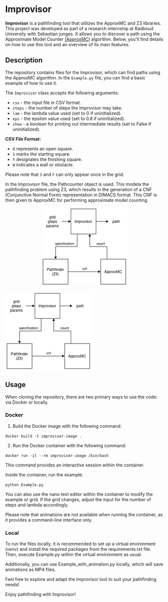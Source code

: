 # Improvisor

**Improvisor** is a pathfinding tool that utilizes the ApproxMC and Z3 libraries. This project was developed as part of a research internship at Radboud University with Sebastian junges. It allows you to discover a path using the Approximate Model Counter [(ApproxMC)](https://github.com/meelgroup/approxmc/tree/master) algorithm. Below, you'll find details on how to use this tool and an overview of its main features.

## Description

The repository contains files for the Improvisor, which can find paths using the ApproxMC algorithm. In the `Example.py` file, you can find a basic example of how to use it.

The `Improvisor` class accepts the following arguments:

- `csv` - the input file in CSV format.
- `steps` - the number of steps the Improvisor may take.
- `lam` - the lambda value used (set to 0 if uninitialized).
- `eps` - the epsilon value used (set to 0.8 if uninitialized).
- `show` - a boolean for printing out intermediate results (set to False if uninitialized).

**CSV File Format:**

- `0` represents an open square.
- `S` marks the starting square.
- `F` designates the finishing square.
- `W` indicates a wall or obstacle.
  
Please note that `S` and `F` can only appear once in the grid.

In the Improvisor file, the Pathcounter object is used. This modela the pathfinding problem using Z3, which results in the generation of a CNF (Conjunctive Normal Form) representation in DIMACS format. This CNF is then given to ApproxMC for performing approximate model counting.

<p align="center">
  <img src="./img/improvisor-scheme.jpg" alt="Flow scheme"/>
</p>

![Flow scheme](./img/improvisor-scheme.jpg)

## Usage

When cloning the repository, there are two primary ways to use the code: via Docker or locally.

### Docker

1. Build the Docker image with the following command:

```docker build -t improviser-image .```

2. Run the Docker container with the following command:

```docker run -it --rm improviser-image /bin/bash```

This command provides an interactive session within the container.

Inside the container, run the example:

```python Example.py```

You can also use the nano text editor within the container to modify the example or grid. If the grid changes, adjust the input for the number of steps and lambda accordingly.

Please note that animations are not available when running the container, as it provides a command-line interface only.

### Local
To run the files locally, it is recommended to set up a virtual environment (venv) and install the required packages from the requirements.txt file. Then, execute Example.py within the virtual environment as usual.

Additionally, you can use Example_with_animation.py locally, which will save animations as MP4 files.


Feel free to explore and adapt the Improvisor tool to suit your pathfinding needs!

Enjoy pathfinding with Improvisor!

